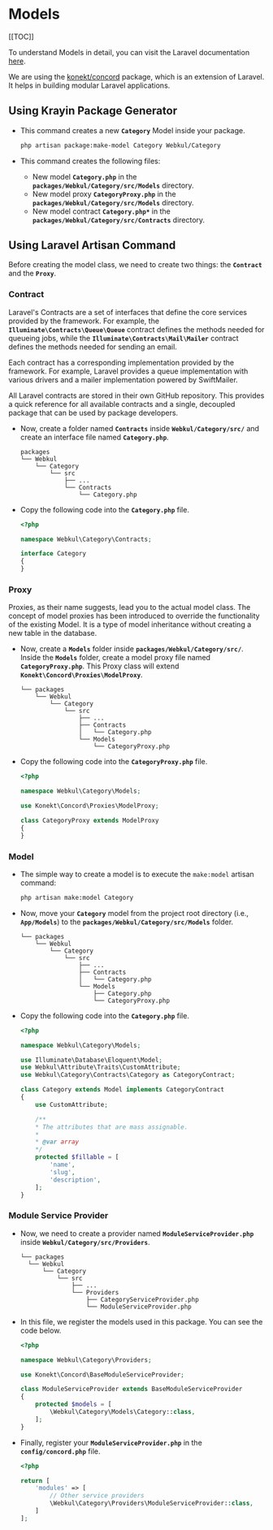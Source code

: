 # Models

[[TOC]]

To understand Models in detail, you can visit the Laravel documentation [here](https://laravel.com/docs/10.x/eloquent).

We are using the [konekt/concord](https://packagist.org/packages/konekt/concord) package, which is an extension of Laravel. It helps in building modular Laravel applications.

## Using Krayin Package Generator

- This command creates a new **`Category`** Model inside your package.

  ```sh
  php artisan package:make-model Category Webkul/Category
  ```

- This command creates the following files:
  - New model **`Category.php`** in the **`packages/Webkul/Category/src/Models`** directory.
  - New model proxy **`CategoryProxy.php`** in the **`packages/Webkul/Category/src/Models`** directory.
  - New model contract **`Category.php*`** in the **`packages/Webkul/Category/src/Contracts`** directory.

## Using Laravel Artisan Command

Before creating the model class, we need to create two things: the **`Contract`** and the **`Proxy`**.

### Contract

Laravel's Contracts are a set of interfaces that define the core services provided by the framework. For example, the **`Illuminate\Contracts\Queue\Queue`** contract defines the methods needed for queueing jobs, while the **`Illuminate\Contracts\Mail\Mailer`** contract defines the methods needed for sending an email.

Each contract has a corresponding implementation provided by the framework. For example, Laravel provides a queue implementation with various drivers and a mailer implementation powered by SwiftMailer.

All Laravel contracts are stored in their own GitHub repository. This provides a quick reference for all available contracts and a single, decoupled package that can be used by package developers.

- Now, create a folder named **`Contracts`** inside **`Webkul/Category/src/`** and create an interface file named **`Category.php`**.

  ```
  packages
  └── Webkul
      └── Category
          └── src
              ├── ...
              └── Contracts
                  └── Category.php
  ```

- Copy the following code into the **`Category.php`** file.

  ```php
  <?php

  namespace Webkul\Category\Contracts;

  interface Category
  {
  }
  ```

### Proxy

Proxies, as their name suggests, lead you to the actual model class. The concept of model proxies has been introduced to override the functionality of the existing Model. It is a type of model inheritance without creating a new table in the database.

- Now, create a **`Models`** folder inside **`packages/Webkul/Category/src/`**. Inside the **`Models`** folder, create a model proxy file named **`CategoryProxy.php`**. This Proxy class will extend **`Konekt\Concord\Proxies\ModelProxy`**.

  ```
  └── packages
      └── Webkul
          └── Category
              └── src
                  ├── ...
                  ├── Contracts
                  │   └── Category.php
                  └── Models
                      └── CategoryProxy.php
  ```

- Copy the following code into the **`CategoryProxy.php`** file.

  ```php
  <?php

  namespace Webkul\Category\Models;

  use Konekt\Concord\Proxies\ModelProxy;

  class CategoryProxy extends ModelProxy
  {
  }
  ```

### Model

- The simple way to create a model is to execute the `make:model` artisan command:

  ```sh
  php artisan make:model Category
  ```

- Now, move your **`Category`** model from the project root directory (i.e., **`App/Models`**) to the **`packages/Webkul/Category/src/Models`** folder.

  ```
  └── packages
      └── Webkul
          └── Category
              └── src
                  ├── ...
                  ├── Contracts
                  │   └── Category.php
                  └── Models
                      ├── Category.php
                      └── CategoryProxy.php
  ```

- Copy the following code into the **`Category.php`** file.

  ```php
  <?php

  namespace Webkul\Category\Models;

  use Illuminate\Database\Eloquent\Model;
  use Webkul\Attribute\Traits\CustomAttribute;
  use Webkul\Category\Contracts\Category as CategoryContract;

  class Category extends Model implements CategoryContract
  {
      use CustomAttribute;

      /**
      * The attributes that are mass assignable.
      *
      * @var array
      */
      protected $fillable = [
          'name',
          'slug',
          'description',
      ];
  }

  ```

### Module Service Provider

- Now, we need to create a provider named **`ModuleServiceProvider.php`** inside **`Webkul/Category/src/Providers`**.

  ```
  └── packages
    └── Webkul
        └── Category
            └── src
                ├── ...
                └── Providers
                    ├── CategoryServiceProvider.php
                    └── ModuleServiceProvider.php
  ```

- In this file, we register the models used in this package. You can see the code below.

  ```php
  <?php

  namespace Webkul\Category\Providers;

  use Konekt\Concord\BaseModuleServiceProvider;

  class ModuleServiceProvider extends BaseModuleServiceProvider
  {
      protected $models = [
          \Webkul\Category\Models\Category::class,
      ];
  }
  ```

- Finally, register your **`ModuleServiceProvider.php`** in the **`config/concord.php`** file.

  ```php
  <?php

  return [
      'modules' => [
          // Other service providers
          \Webkul\Category\Providers\ModuleServiceProvider::class,
      ]
  ];
  ```